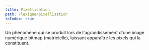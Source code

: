 ```yaml
---
title: Pixellisation
path: /lexique/pixellisation
toIndex: true
---
```


 Un phénomène qui se produit lors de l'agrandissement d'une image numérique bitmap (matricielle), laissant apparaître les pixels qui la constituent.
